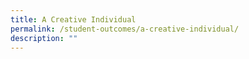 ```yaml
---
title: A Creative Individual
permalink: /student-outcomes/a-creative-individual/
description: ""
---
```

